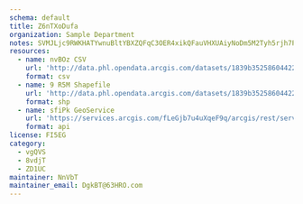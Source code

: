 ```yaml
---
schema: default
title: Z6nTXoDufa 
organization: Sample Department 
notes: SVMJLjc9RWKHATYwnuBltYBXZQFqC3OER4xikQFauVHXUAiyNoDm5M2Tyh5rjh7PdEDZbqns7PxKvmSCf9Or84gp3b0w6JzGIlUe 
resources:
  - name: nvBOz CSV
    url: 'http://data.phl.opendata.arcgis.com/datasets/1839b35258604422b0b520cbb668df0d_0.csv'
    format: csv
  - name: 9 R5M Shapefile
    url: 'http://data.phl.opendata.arcgis.com/datasets/1839b35258604422b0b520cbb668df0d_0.zip'
    format: shp
  - name: sfiPk GeoService
    url: 'https://services.arcgis.com/fLeGjb7u4uXqeF9q/arcgis/rest/services/Air_Monitoring_Stations/FeatureServer/0/query'
    format: api
license: FI5EG 
category:
  - vgQVS 
  - 8vdjT 
  - ZD1UC 
maintainer: NnVbT  
maintainer_email: DgkBT@63HRO.com
---
```

